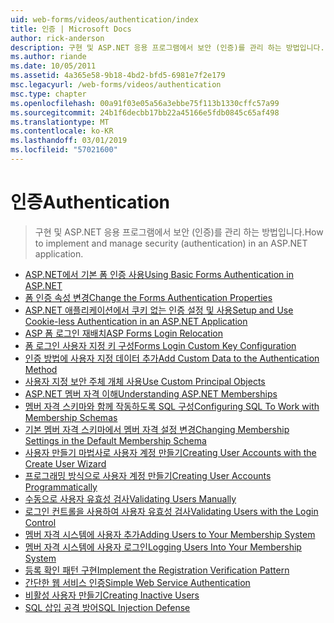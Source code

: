 ```yaml
---
uid: web-forms/videos/authentication/index
title: 인증 | Microsoft Docs
author: rick-anderson
description: 구현 및 ASP.NET 응용 프로그램에서 보안 (인증)를 관리 하는 방법입니다.
ms.author: riande
ms.date: 10/05/2011
ms.assetid: 4a365e58-9b18-4bd2-bfd5-6981e7f2e179
msc.legacyurl: /web-forms/videos/authentication
msc.type: chapter
ms.openlocfilehash: 00a91f03e05a56a3ebbe75f113b1330cffc57a99
ms.sourcegitcommit: 24b1f6decbb17bb22a45166e5fdb0845c65af498
ms.translationtype: MT
ms.contentlocale: ko-KR
ms.lasthandoff: 03/01/2019
ms.locfileid: "57021600"
---
```

<a name="authentication"></a><span data-ttu-id="1f5c7-103">인증</span><span class="sxs-lookup"><span data-stu-id="1f5c7-103">Authentication</span></span>
====================
> <span data-ttu-id="1f5c7-104">구현 및 ASP.NET 응용 프로그램에서 보안 (인증)를 관리 하는 방법입니다.</span><span class="sxs-lookup"><span data-stu-id="1f5c7-104">How to implement and manage security (authentication) in an ASP.NET application.</span></span>


- [<span data-ttu-id="1f5c7-105">ASP.NET에서 기본 폼 인증 사용</span><span class="sxs-lookup"><span data-stu-id="1f5c7-105">Using Basic Forms Authentication in ASP.NET</span></span>](using-basic-forms-authentication-in-aspnet.md)
- [<span data-ttu-id="1f5c7-106">폼 인증 속성 변경</span><span class="sxs-lookup"><span data-stu-id="1f5c7-106">Change the Forms Authentication Properties</span></span>](how-to-change-the-forms-authentication-properties.md)
- [<span data-ttu-id="1f5c7-107">ASP.NET 애플리케이션에서 쿠키 없는 인증 설정 및 사용</span><span class="sxs-lookup"><span data-stu-id="1f5c7-107">Setup and Use Cookie-less Authentication in an ASP.NET Application</span></span>](how-to-setup-and-use-cookie-less-authentication-in-an-aspnet-application.md)
- [<span data-ttu-id="1f5c7-108">ASP 폼 로그인 재배치</span><span class="sxs-lookup"><span data-stu-id="1f5c7-108">ASP Forms Login Relocation</span></span>](asp-forms-login-relocation.md)
- [<span data-ttu-id="1f5c7-109">폼 로그인 사용자 지정 키 구성</span><span class="sxs-lookup"><span data-stu-id="1f5c7-109">Forms Login Custom Key Configuration</span></span>](forms-login-custom-key-configuration.md)
- [<span data-ttu-id="1f5c7-110">인증 방법에 사용자 지정 데이터 추가</span><span class="sxs-lookup"><span data-stu-id="1f5c7-110">Add Custom Data to the Authentication Method</span></span>](add-custom-data-to-the-authentication-method.md)
- [<span data-ttu-id="1f5c7-111">사용자 지정 보안 주체 개체 사용</span><span class="sxs-lookup"><span data-stu-id="1f5c7-111">Use Custom Principal Objects</span></span>](use-custom-principal-objects.md)
- [<span data-ttu-id="1f5c7-112">ASP.NET 멤버 자격 이해</span><span class="sxs-lookup"><span data-stu-id="1f5c7-112">Understanding ASP.NET Memberships</span></span>](understanding-aspnet-memberships.md)
- [<span data-ttu-id="1f5c7-113">멤버 자격 스키마와 함께 작동하도록 SQL 구성</span><span class="sxs-lookup"><span data-stu-id="1f5c7-113">Configuring SQL To Work with Membership Schemas</span></span>](configuring-sql-to-work-with-membership-schemas.md)
- [<span data-ttu-id="1f5c7-114">기본 멤버 자격 스키마에서 멤버 자격 설정 변경</span><span class="sxs-lookup"><span data-stu-id="1f5c7-114">Changing Membership Settings in the Default Membership Schema</span></span>](changing-membership-settings-in-the-default-membership-schema.md)
- [<span data-ttu-id="1f5c7-115">사용자 만들기 마법사로 사용자 계정 만들기</span><span class="sxs-lookup"><span data-stu-id="1f5c7-115">Creating User Accounts with the Create User Wizard</span></span>](creating-user-accounts-with-the-create-user-wizard.md)
- [<span data-ttu-id="1f5c7-116">프로그래밍 방식으로 사용자 계정 만들기</span><span class="sxs-lookup"><span data-stu-id="1f5c7-116">Creating User Accounts Programmatically</span></span>](creating-user-accounts-programmatically.md)
- [<span data-ttu-id="1f5c7-117">수동으로 사용자 유효성 검사</span><span class="sxs-lookup"><span data-stu-id="1f5c7-117">Validating Users Manually</span></span>](validating-users-manually.md)
- [<span data-ttu-id="1f5c7-118">로그인 컨트롤을 사용하여 사용자 유효성 검사</span><span class="sxs-lookup"><span data-stu-id="1f5c7-118">Validating Users with the Login Control</span></span>](validating-users-with-the-login-control.md)
- [<span data-ttu-id="1f5c7-119">멤버 자격 시스템에 사용자 추가</span><span class="sxs-lookup"><span data-stu-id="1f5c7-119">Adding Users to Your Membership System</span></span>](adding-users-to-your-membership-system.md)
- [<span data-ttu-id="1f5c7-120">멤버 자격 시스템에 사용자 로그인</span><span class="sxs-lookup"><span data-stu-id="1f5c7-120">Logging Users Into Your Membership System</span></span>](logging-users-into-your-membership-system.md)
- [<span data-ttu-id="1f5c7-121">등록 확인 패턴 구현</span><span class="sxs-lookup"><span data-stu-id="1f5c7-121">Implement the Registration Verification Pattern</span></span>](implement-the-registration-verification-pattern.md)
- [<span data-ttu-id="1f5c7-122">간단한 웹 서비스 인증</span><span class="sxs-lookup"><span data-stu-id="1f5c7-122">Simple Web Service Authentication</span></span>](simple-web-service-authentication.md)
- [<span data-ttu-id="1f5c7-123">비활성 사용자 만들기</span><span class="sxs-lookup"><span data-stu-id="1f5c7-123">Creating Inactive Users</span></span>](creating-inactive-users.md)
- [<span data-ttu-id="1f5c7-124">SQL 삽입 공격 방어</span><span class="sxs-lookup"><span data-stu-id="1f5c7-124">SQL Injection Defense</span></span>](sql-injection-defense.md)
